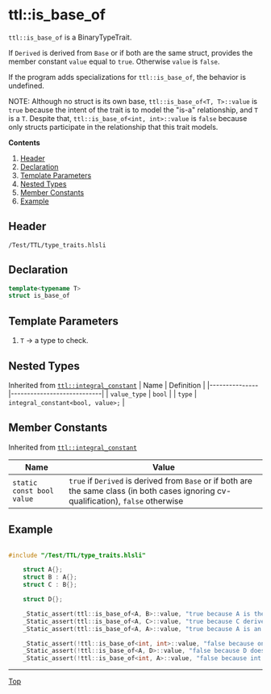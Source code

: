# ttl::is_base_of

`ttl::is_base_of` is a BinaryTypeTrait.

If `Derived` is derived from `Base` or if both are the same struct, provides the member constant `value` equal to `true`. Otherwise `value` is `false`.

If the program adds specializations for `ttl::is_base_of`, the behavior is undefined.

NOTE: Although no struct is its own base, `ttl::is_base_of<T, T>::value` is `true` because the intent of the trait is to model the "is-a" relationship, and `T` is a `T`. Despite that, `ttl::is_base_of<int, int>::value` is `false` because only structs participate in the relationship that this trait models.

**Contents**
1. [Header](#header)
2. [Declaration](#declaration)
3. [Template Parameters](#template-parameters)
4. [Nested Types](#nested-types)
5. [Member Constants](#member-constants)
6. [Example](#example)

## Header

`/Test/TTL/type_traits.hlsli`

## Declaration

```c++
template<typename T>
struct is_base_of
```

## Template Parameters

1. `T` -> a type to check.

## Nested Types

Inherited from [`ttl::integral_constant`](./IntegralConstant.md)
| Name | Definition |
|---------------|----------------------------|
| `value_type`  | `bool`                        |
| `type`        | `integral_constant<bool, value>;` |

## Member Constants
Inherited from [`ttl::integral_constant`](./IntegralConstant.md)

| Name                    | Value |
|-------------------------|-------|
| `static const bool value`  | `true` if `Derived` is derived from `Base` or if both are the same class (in both cases ignoring cv-qualification), `false` otherwise   |


## Example

```c++

#include "/Test/TTL/type_traits.hlsli"

    struct A{};
    struct B : A{};
    struct C : B{};

    struct D{};

    _Static_assert(ttl::is_base_of<A, B>::value, "true because A is the base class of B");
    _Static_assert(ttl::is_base_of<A, C>::value, "true because C derives from B which derives from A");
    _Static_assert(ttl::is_base_of<A, A>::value, "true because A is an A");

    _Static_assert(!ttl::is_base_of<int, int>::value, "false because only struct types can have an is-a relationship");
    _Static_assert(!ttl::is_base_of<A, D>::value, "false because D does not have a base class of type A");
    _Static_assert(!ttl::is_base_of<int, A>::value, "false because int is not a struct type and because there is no is-a relationship");

```
---

[Top](#ttlis_base_of)